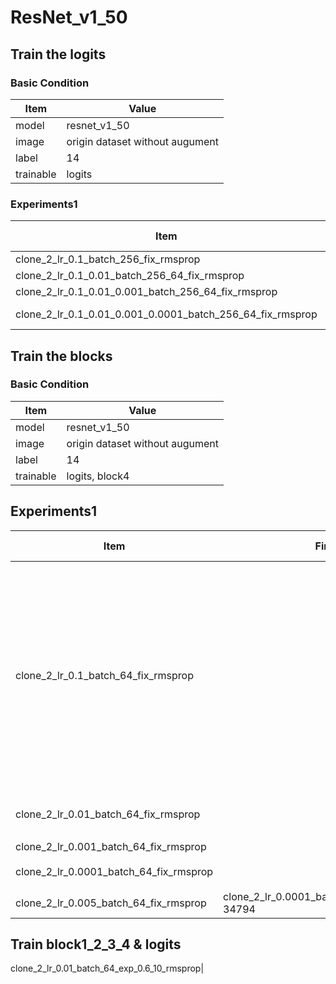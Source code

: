 # ResNet_v1_50
## Train the logits
### Basic Condition
Item | Value
-----|------
model | resnet_v1_50
image | origin dataset without augument
label | 14
trainable | logits

### Experiments1
Item | Train loss |Eval loss |Train acc |Eval acc
-----|------------|----------|----------|--------
clone_2_lr_0.1_batch_256_fix_rmsprop|1.880|1.650|48.62|53.65
clone_2_lr_0.1_0.01_batch_256_64_fix_rmsprop| | | | |
clone_2_lr_0.1_0.01_0.001_batch_256_64_fix_rmsprop|0.08|1.261|95.35|**69.94**
clone_2_lr_0.1_0.01_0.001_0.0001_batch_256_64_fix_rmsprop|clone_2_lr_0.1_0.01_0.001_batch_256_64_fix_rmsprop/model.ckpt-2456|

## Train the blocks
### Basic Condition
Item | Value
-----|------
model | resnet_v1_50
image | origin dataset without augument
label | 14
trainable | logits, block4
## Experiments1
Item | Finetune model|Train loss |Eval loss |Train acc |Eval acc| Best model| 备注
-----|------|------|----------|----------|--------|------------|-----
clone_2_lr_0.1_batch_64_fix_rmsprop||0.7404|1.046|68.03|64.52|3584|准确率可以比前面的实验都提升得快，但2个测试后，就过拟合
clone_2_lr_0.01_batch_64_fix_rmsprop||0.4328|1.681|68.50|62.45|3407|严重过拟合
clone_2_lr_0.001_batch_64_fix_rmsprop||0.4215|0.8843|75.42|66.65|14.35k|
clone_2_lr_0.0001_batch_64_fix_rmsprop||1.120|0.8362|59.04|62.97|24.00k|欠拟合
clone_2_lr_0.005_batch_64_fix_rmsprop|clone_2_lr_0.0001_batch_64_fix_rmsprop/model.ckpt-34794|

## Train block1_2_3_4 & logits
clone_2_lr_0.01_batch_64_exp_0.6_10_rmsprop|
